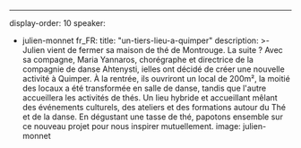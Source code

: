 ---
display-order: 10
speaker:
  - julien-monnet
fr_FR:
  title: "un-tiers-lieu-a-quimper"
  description: >-
    Julien vient de fermer sa maison de thé de Montrouge. La suite ? Avec sa compagne, Maria Yannaros, chorégraphe et directrice de la compagnie de danse Ahtenysti, ielles ont décidé de créer une nouvelle activité à Quimper. À la rentrée, ils ouvriront un local de 200m², la moitié des locaux a été transformée en salle de danse, tandis que l'autre accueillera les activités de thés. Un lieu hybride et accueillant mêlant des événements culturels, des ateliers et des formations autour du Thé et de la danse. En dégustant une tasse de thé, papotons ensemble sur ce nouveau projet pour nous inspirer mutuellement.
image: julien-monnet
